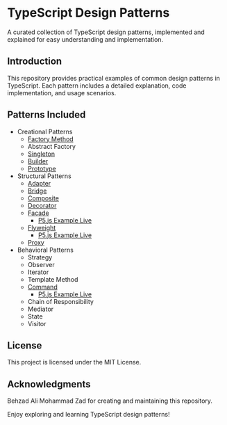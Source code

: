 # TypeScript Design Patterns

A curated collection of TypeScript design patterns, implemented and explained for easy understanding and implementation.

## Introduction

This repository provides practical examples of common design patterns in TypeScript. Each pattern includes a detailed explanation, code implementation, and usage scenarios.

## Patterns Included

- Creational Patterns
  - [Factory Method](src/creational/factory/factory.ts)
  - Abstract Factory
  - [Singleton](src/creational/singleton/singleton.ts)
  - [Builder](src/creational/builder/builder.ts)
  - [Prototype](src/creational/prototype/prototype.ts)
- Structural Patterns
  - [Adapter](src/structural/adapter/adapter.ts)
  - [Bridge](src/structural/bridge/bridge.ts)
  - [Composite](src/structural/composite/composite.ts)
  - [Decorator](src/structural/decorator/decorator.ts)
  - [Facade](src/structural/facade/facade.ts)
    - [P5.js Example Live](https://editor.p5js.org/behzad.am/full/Z_cxjFuwt)
  - [Flyweight](src/structural/flyweight/flyweight.ts)
    - [P5.js Example Live](https://editor.p5js.org/behzad.am/full/eTARZLkof)
  - [Proxy](src/structural/proxy/proxy.ts)
- Behavioral Patterns
  - Strategy
  - Observer
  - Iterator
  - Template Method
  - [Command](src/behavioral/command/command.ts)
    - [P5.js Example Live](https://editor.p5js.org/behzad.am/sketches/Nu8dD-p9a)
  - Chain of Responsibility
  - Mediator
  - State
  - Visitor

## License

This project is licensed under the MIT License.

## Acknowledgments

Behzad Ali Mohammad Zad for creating and maintaining this repository.

Enjoy exploring and learning TypeScript design patterns!
